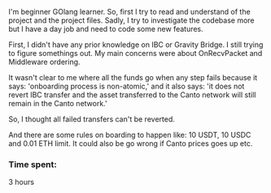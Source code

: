 I'm beginner GOlang learner. So, first I try to read and understand of the project and the project files. Sadly, I try to investigate the codebase more but I have a day job and need to code some new features.

First, I didn't have any prior knowledge on IBC or Gravity Bridge. I still trying to figure somethings out. My main concerns were about OnRecvPacket and Middleware ordering. 

It wasn't clear to me where all the funds go when any step fails because it says: 'onboarding process is non-atomic,' and it also says: 'it does not revert IBC transfer and the asset transferred to the Canto network will still remain in the Canto network.'

So, I thought all failed transfers can't be reverted. 

And there are some rules on boarding to happen like: 10 USDT, 10 USDC and 0.01 ETH limit. It could also be go wrong if Canto prices goes up etc. 

### Time spent:
3 hours